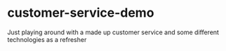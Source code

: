 # customer-service-demo
Just playing around with a made up customer service and some different technologies as a refresher
